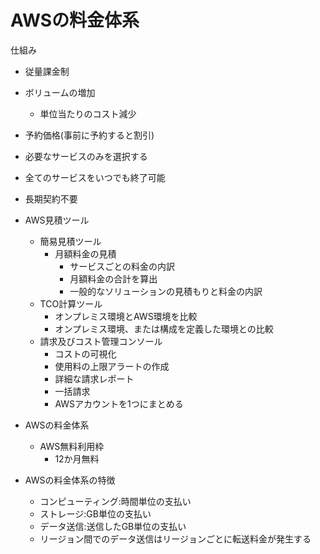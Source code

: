 # AWSの料金体系

仕組み
- 従量課金制
- ボリュームの増加
  - 単位当たりのコスト減少
- 予約価格(事前に予約すると割引)
- 必要なサービスのみを選択する
- 全てのサービスをいつでも終了可能
- 長期契約不要

- AWS見積ツール
  - 簡易見積ツール
    - 月額料金の見積
      - サービスごとの料金の内訳
      - 月額料金の合計を算出
      - 一般的なソリューションの見積もりと料金の内訳
  - TCO計算ツール
    - オンプレミス環境とAWS環境を比較
    - オンプレミス環境、または構成を定義した環境との比較
  - 請求及びコスト管理コンソール
    - コストの可視化
    - 使用料の上限アラートの作成
    - 詳細な請求レポート
    - 一括請求
    - AWSアカウントを1つにまとめる
- AWSの料金体系
  - AWS無料利用枠
    - 12か月無料
- AWSの料金体系の特徴
  - コンピューティング:時間単位の支払い
  - ストレージ:GB単位の支払い
  - データ送信:送信したGB単位の支払い
  - リージョン間でのデータ送信はリージョンごとに転送料金が発生する

